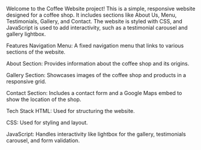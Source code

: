Welcome to the Coffee Website project! This is a simple, responsive website designed for a coffee shop. It includes sections like About Us, Menu, Testimonials, Gallery, and Contact. The website is styled with CSS, and JavaScript is used to add interactivity, such as a testimonial carousel and gallery lightbox.

Features
Navigation Menu: A fixed navigation menu that links to various sections of the website.

About Section: Provides information about the coffee shop and its origins.

Gallery Section: Showcases images of the coffee shop and products in a responsive grid.

Contact Section: Includes a contact form and a Google Maps embed to show the location of the shop.

Tech Stack
HTML: Used for structuring the website.

CSS: Used for styling and layout.

JavaScript: Handles interactivity like lightbox for the gallery, testimonials carousel, and form validation.
